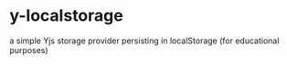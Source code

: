 # y-localstorage
a simple Yjs storage provider persisting in localStorage (for educational purposes)
